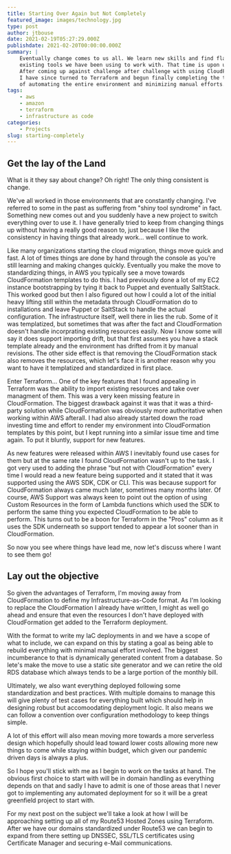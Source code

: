 ```yaml
---
title: Starting Over Again but Not Completely
featured_image: images/technology.jpg
type: post
author: jtbouse
date: 2021-02-19T05:27:29.000Z
publishdate: 2021-02-20T00:00:00.000Z
summary: |
    Eventually change comes to us all. We learn new skills and find flaws in 
    existing tools we have been using to work with. That time is upon us here...
    After coming up against challenge after challenge with using CloudFormation 
    I have since turned to Terraform and begun finally completing the task
    of automating the entire environment and minimizing manual efforts.
tags:
    - aws
    - amazon
    - terraform
    - infrastructure as code
categories:
    - Projects
slug: starting-completely
---
```


## Get the lay of the Land

What is it they say about change? Oh right! The only thing consistent is change.

We've all worked in those environments that are constantly changing. I've referred
to some in the past as suffering from "shiny tool syndrome" in fact. Something new
comes out and you suddenly have a new project to switch everything over to use it.
I have generally tried to keep from changing things up without having a really good
reason to, just because I like the consistency in having things that already work...
well continue to work.

Like many organizations starting the cloud migration, things move quick and fast. A
lot of times things are done by hand through the console as you're still learning and
making changes quickly. Eventually you make the move to standardizing things, in AWS
you typically see a move towards CloudFormation templates to do this. I had previously
done a lot of my EC2 instance bootstrapping by tying it back to Puppet and eventually
SaltStack. This worked good but then I also figured out how I could a lot of the initial
heavy lifting still within the metadata through CloudFormation do to installations and
leave Puppet or SaltStack to handle the actual configuration. The infrastructure itself,
well there in lies the rub. Some of it was templatized, but sometimes that was after the
fact and CloudFormation doesn't handle incorprating existing resources easily. Now I know
some will say it does support importing drift, but that first assumes you have a stack
template already and the environment has drifted from it by manual revisions. The other
side effect is that removing the CloudFormation stack also removes the resources, which
let's face it is another reason why you want to have it templatized and standardized in
first place.

Enter Terraform... One of the key features that I found appealing in Terraform was the
ability to import existing resources and take over managment of them. This was a very
keen missing feature in CloudFormation. The biggest drawback against it was that it was
a third-party solution while CloudFormation was obviously more authoritative when working
within AWS afterall. I had also already started down the road investing time and effort
to render my environment into CloudFormation templates by this point, but I kept running
into a similar issue time and time again. To put it bluntly, support for new features.

As new features were released within AWS I inevitably found use cases for them but at the
same rate I found CloudFormation wasn't up to the task. I got very used to adding the
phrase "but not with CloudFormation" every time I would read a new feature being supported
and it stated that it was supported using the AWS SDK, CDK or CLI. This was because support
for CloudFormation always came much later, sometimes many months later. Of course, AWS
Support was always keen to point out the option of using Custom Resources in the form of
Lambda functions which used the SDK to perform the same thing you expected CloudFormation
to be able to perform. This turns out to be a boon for Terraform in the "Pros" column as it
uses the SDK underneath so support tended to appear a lot sooner than in CloudFormation.

So now you see where things have lead me, now let's discuss where I want to see them go!

## Lay out the objective

So given the advantages of Terraform, I'm moving away from CloudFormation to define my
Infrastructure-as-Code format. As I'm looking to replace the CloudFormation I already have
written, I might as well go ahead and ensure that even the resources I don't have deployed
with CloudFormation get added to the Terraform deployment.

With the format to write my IaC deployments in and we have a scope of what to include, we
can expand on this by stating a goal as being able to rebuild everything with minimal manual
effort involved. The biggest incumberance to that is dynamically generated content from
a database. So lete's make the move to use a static site generator and we can retire the
old RDS database which always tends to be a large portion of the monthly bill.

Ultimately, we also want everything deployed following some standardization and best practices.
With multiple domains to manage this will give plenty of test cases for everything built which
should help in designing robust but accomoodating deployment logic. It also means we can
follow a convention over configuration methodology to keep things simple.

A lot of this effort will also mean moving more towards a more serverless design which hopefully
should lead toward lower costs allowing more new things to come while staying within budget,
which given our pandemic driven days is always a plus.

So I hope you'll stick with me as I begin to work on the tasks at hand. The obvious first choice
to start with will be in domain handling as everything depends on that and sadly I have to admit
is one of those areas that I never got to implementing any automated deployment for so it will
be a great greenfield project to start with.

For my next post on the subject we'll take a look at how I will be approaching setting up all
of my Route53 Hosted Zones using Terraform. After we have our domains standardized under Route53
we can begin to expand from there setting up DNSSEC, SSL/TLS certificates using Certificate
Manager and securing e-Mail communications.
